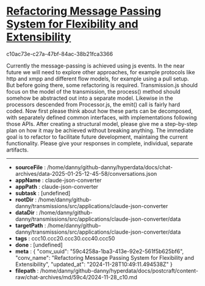 # [Refactoring Message Passing System for Flexibility and Extensibility](https://claude.ai/chat/59c4258a-1ba3-413e-92e2-561f5b625bf6)

c10ac73e-c27a-47bf-84ac-38b21fca3366

Currently the message-passing is achieved using js events. In the near future we will need to explore other approaches, for example protocols like http and xmpp and different flow models, for example using a pull setup. But before going there, some refactoring is required. Transmission.js should focus on the model of the transmission, the process() method should somehow be abstracted out into a separate model. Likewise in the processors descended from Processor.js, the emit() call is fairly hard coded. Now first please think about how these parts can be decomposed, with separately defined common interfaces, with implementations following those APIs. After creating a structural model, please give me a step-by-step plan on how it may be achieved without breaking anything. The immediate goal is to refactor to facilitate future development, maintaing the current functionality. Please give your responses in complete, individual, separate artifacts.

---

* **sourceFile** : /home/danny/github-danny/hyperdata/docs/chat-archives/data-2025-01-25-12-45-58/conversations.json
* **appName** : claude-json-converter
* **appPath** : claude-json-converter
* **subtask** : [undefined]
* **rootDir** : /home/danny/github-danny/transmissions/src/applications/claude-json-converter
* **dataDir** : /home/danny/github-danny/transmissions/src/applications/claude-json-converter/data
* **targetPath** : /home/danny/github-danny/transmissions/src/applications/claude-json-converter/data
* **tags** : ccc10.ccc20.ccc30.ccc40.ccc50
* **done** : [undefined]
* **meta** : {
  "conv_uuid": "59c4258a-1ba3-413e-92e2-561f5b625bf6",
  "conv_name": "Refactoring Message Passing System for Flexibility and Extensibility",
  "updated_at": "2024-11-28T10:49:11.494538Z"
}
* **filepath** : /home/danny/github-danny/hyperdata/docs/postcraft/content-raw/chat-archives/md/59c4/2024-11-28_c10.md
